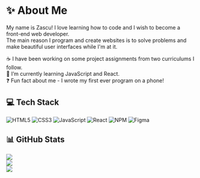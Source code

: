 # ✨ About Me

My name is Zascu! I love learning how to code and I wish to become a front-end web developer.<br>
The main reason I program and create websites is to solve problems and make beautiful user interfaces while I'm at it.<br>

☕ I have been working on some project assignments from two curriculums I follow.<br>
📖 I’m currently learning JavaScript and React.<br>
❓ Fun fact about me - I wrote my first ever program on a phone!

## 💻 Tech Stack
![HTML5](https://img.shields.io/badge/html5-%23E34F26.svg?style=for-the-badge&logo=html5&logoColor=white)
![CSS3](https://img.shields.io/badge/css3-%231572B6.svg?style=for-the-badge&logo=css3&logoColor=white)
![JavaScript](https://img.shields.io/badge/javascript-%23323330.svg?style=for-the-badge&logo=javascript&logoColor=%23F7DF1E)
![React](https://img.shields.io/badge/react-%2320232a.svg?style=for-the-badge&logo=react&logoColor=%2361DAFB)
![NPM](https://img.shields.io/badge/NPM-%23000000.svg?style=for-the-badge&logo=npm&logoColor=white)
![Figma](https://img.shields.io/badge/figma-%23F24E1E.svg?style=for-the-badge&logo=figma&logoColor=white)

## 📊 GitHub Stats
![](https://github-readme-stats.vercel.app/api/top-langs/?username=ZascuOfficial&theme=vue-dark&hide_border=false&include_all_commits=true&count_private=false&layout=compact)<br>
![](https://github-readme-stats.vercel.app/api?username=ZascuOfficial&theme=vue-dark&hide_border=false&include_all_commits=true&count_private=false)<br>
![](https://github-readme-streak-stats.herokuapp.com/?user=ZascuOfficial&theme=vue-dark&hide_border=false)
